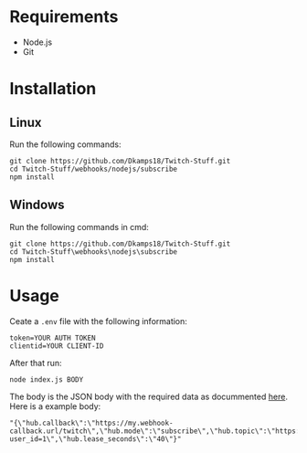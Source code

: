 # Requirements
+ Node.js
+ Git

# Installation
## Linux
Run the following commands:
```
git clone https://github.com/Dkamps18/Twitch-Stuff.git
cd Twitch-Stuff/webhooks/nodejs/subscribe
npm install
```
## Windows
Run the following commands in cmd:
```
git clone https://github.com/Dkamps18/Twitch-Stuff.git
cd Twitch-Stuff\webhooks\nodejs\subscribe
npm install
```

# Usage
Ceate a `.env` file with the following information:
```
token=YOUR AUTH TOKEN
clientid=YOUR CLIENT-ID
```
After that run:
```
node index.js BODY
```
The body is the JSON body with the required data as docummented [here](https://dev.twitch.tv/docs/api/webhooks-reference).  
Here is a example body:
```
"{\"hub.callback\":\"https://my.webhook-callback.url/twitch\",\"hub.mode\":\"subscribe\",\"hub.topic\":\"https://api.twitch.tv/helix/streams?user_id=1\",\"hub.lease_seconds\":\"40\"}"
```